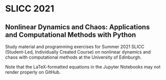 # SLICC 2021
## Nonlinear Dynamics and Chaos: Applications and Computational Methods with Python
Study material and programming exercises for Summer 2021 SLICC (Student-Led, Individually Created Course) on nonlinear dynamics and chaos with computational methods at the University of Edinburgh.

Note that the LaTeX-formatted equations in the Jupyter Notebooks may not render properly on GitHub.
